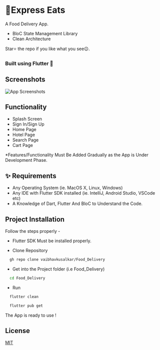 # 🍕Express Eats
 A Food Delivery App. 
 - BloC State Management Library
 - Clean Architecture

 
 Star⭐ the repo if you like what you see😉.
 ### Built using Flutter 💙

## Screenshots

![App Screenshots](https://github.com/vaibhavkusalkar/Club_Management/blob/67fb024bf37881fc82b97295234a3d98aa85605f/mockups/Mockup_Student.png)
## Functionality
* Splash Screen
* Sign In/Sign Up
* Home Page
* Hotel Page
* Search Page
* Cart Page

*Features/Functionality Must Be Added Gradually as the App is Under Development Phase.
    


## ✨ Requirements

* Any Operating System (ie. MacOS X, Linux, Windows)
* Any IDE with Flutter SDK installed (ie. IntelliJ, Android Studio, VSCode etc)
* A Knowledge of Dart, Flutter And BloC to Understand the Code.

## Project Installation
Follow the steps properly -

- Flutter SDK Must be installed properly.

- Clone Repository
```bash
  gh repo clone vaibhavkusalkar/Food_Delivery
```

- Get into the Project folder (i.e Food_Delivery)
```bash
  cd Food_Delivery
```

- Run
```bash
  flutter clean
```
```bash
  flutter pub get
```

The App is ready to use !
## License

[MIT](https://choosealicense.com/licenses/mit/)

